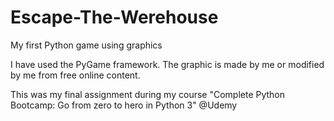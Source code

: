 # Escape-The-Werehouse
My first Python game using graphics

I have used the PyGame framework.
The graphic is made by me or modified by me from free online content.

This was my final assignment during my course "Complete Python Bootcamp: Go from zero to hero in Python 3" @Udemy
